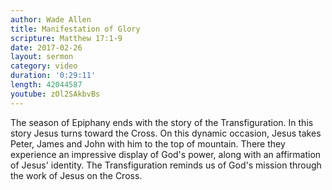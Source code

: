 ```yaml
---
author: Wade Allen
title: Manifestation of Glory
scripture: Matthew 17:1-9
date: 2017-02-26
layout: sermon
category: video
duration: '0:29:11' 
length: 42044587
youtube: zOl2SAkbvBs
---
```


The season of Epiphany ends with the story of the Transfiguration. In this story Jesus turns toward the Cross. On this dynamic occasion, Jesus takes Peter, James and John with him to the top of mountain. There they experience an impressive display of God's power, along with an affirmation of Jesus' identity. The Transfiguration reminds us of God's mission through the work of Jesus on the Cross.
